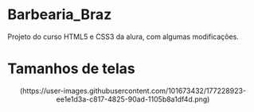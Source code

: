 # Barbearia_Braz
Projeto do curso HTML5 e CSS3 da alura, com algumas modificações.

# Tamanhos de telas

<div align="center"> <img>(https://user-images.githubusercontent.com/101673432/177228923-ee1e1d3a-c817-4825-90ad-1105b8a1df4d.png)</img> </div>
